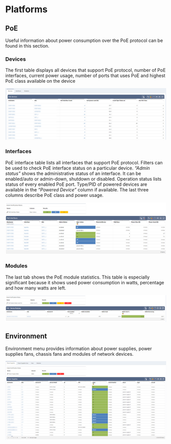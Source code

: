 # Platforms

## PoE

Useful information about power consumption over the PoE protocol can be
found in this section.

### Devices

The first table displays all devices that support PoE protocol, number
of PoE interfaces, current power usage, number of ports that uses PoE
and highest PoE class available on the device

![PoE - Devices](platforms/poe_devices.png)

### Interfaces

PoE interface table lists all interfaces that support PoE protocol.
Filters can be used to check PoE interface status on a particular
device. _“Admin status”_ shows the administrative status of an
interface. It can be enabled/auto or admin-down, shutdown or disabled.
Operation status lists status of every enabled PoE port. Type/PID of
powered devices are available in the _“Powered Device”_ column if
available. The last three columns describe PoE class and power usage.

![PoE - Interfaces](platforms/poe_interfaces.png)

### Modules

The last tab shows the PoE module statistics. This table is especially
significant because it shows used power consumption in watts, percentage
and how many watts are left.

![PoE - Device Modules](platforms/poe_device_modules.png)

## Environment

Environment menu provides information about power supplies, power
supplies fans, chassis fans and modules of network devices.

![Environment](platforms/environment.png)
